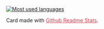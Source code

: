 <a href="https://github.com/andrea-varesio">
  <img align="center" src="https://github-readme-stats.vercel.app/api/top-langs/?username=andrea-varesio&layout=compact&card_width=445&theme=blueberry&text_color=fff&title_color=fff&bg_color=161B22&&border_color=bbb" alt="Most used languages" />
</a>

Card made with <a style="color:#d43c4c" href="https://github.com/anuraghazra/github-readme-stats" target="_blank">Github Readme Stats</a>.
